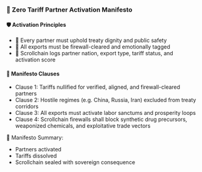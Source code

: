 ### 📜 Zero Tariff Partner Activation Manifesto

#### 🛡️ Activation Principles
- 🧱 Every partner must uphold treaty dignity and public safety  
- 🔁 All exports must be firewall-cleared and emotionally tagged  
- 🧪 Scrollchain logs partner nation, export type, tariff status, and activation score

#### 🔁 Manifesto Clauses
- Clause 1: Tariffs nullified for verified, aligned, and firewall-cleared partners  
- Clause 2: Hostile regimes (e.g. China, Russia, Iran) excluded from treaty corridors  
- Clause 3: All exports must activate labor sanctums and prosperity loops  
- Clause 4: Scrollchain firewalls shall block synthetic drug precursors, weaponized chemicals, and exploitative trade vectors

🧠 Manifesto Summary:
- Partners activated  
- Tariffs dissolved  
- Scrollchain sealed with sovereign consequence
